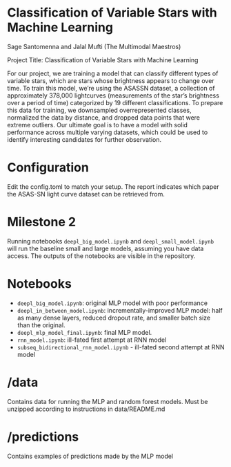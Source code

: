 # Classification of Variable Stars with Machine Learning

Sage Santomenna and Jalal Mufti (The Multimodal Maestros)


Project Title: Classification of Variable Stars with Machine Learning


For our project, we are training a model that can classify different types of variable stars, which are stars whose brightness appears to change over time. To train this model, we’re using the ASASSN dataset, a collection of approximately 378,000 lightcurves (measurements of the star’s brightness over a period of time) categorized by 19 different classifications. To prepare this data for training, we downsampled overrepresented classes, normalized the data by distance, and dropped data points that were extreme outliers. Our ultimate goal is to have a model with solid performance across multiple varying datasets, which could be used to identify interesting candidates for further observation.

# Configuration
Edit the config.toml to match your setup. The report indicates which paper the ASAS-SN light curve dataset can be retrieved from.  

# Milestone 2
Running notebooks `deepl_big_model.ipynb` and `deepl_small_model.ipynb` will run the baseline small and large models, assuming you have data access. The outputs of the notebooks are visible in the repository.


# Notebooks
- `deepl_big_model.ipynb`: original MLP model with poor performance
- `deepl_in_between_model.ipynb`: incrementally-improved MLP model: half as many dense layers, reduced dropout rate, and smaller batch size than the original.
- `deepl_mlp_model_final.ipynb`: final MLP model.
- `rnn_model.ipynb`: ill-fated first attempt at RNN model
- `subseq_bidirectional_rnn_model.ipynb` - ill-fated second attempt at RNN model

# /data
Contains data for running the MLP and random forest models. Must be unzipped according to instructions in data/README.md

# /predictions
Contains examples of predictions made by the MLP model
